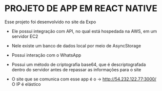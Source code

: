 # PROJETO DE APP EM REACT NATIVE

Esse projeto foi desenvolvido no site da Expo

- Ele possui integração com API, no qual está hospedada na AWS, em um servidor EC2

- Nele existe um banco de dados local por meio de AsyncStorage

- Possui interação com o WhatsApp

- Possui um método de criptografia base64, que é descriptografada dentro do servidor
antes de repassar as informações para o site

- O site que se comunica com esse app é o -> http://54.232.122.77:3000/
O IP é elástico

